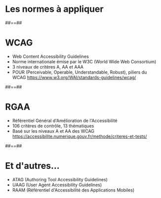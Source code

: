 <!-- .slide: class="transition" -->

# Les normes à appliquer

##==##

# WCAG
- Web Content Accessibility Guidelines
- Norme internationale émise par le W3C (World Wide Web Consortium)
- 3 niveaux de critères A, AA et AAA
- POUR (Perceivable, Operable, Understandable, Robust), piliers du WCAG
https://www.w3.org/WAI/standards-guidelines/wcag/

##==##

# RGAA
- Référentiel Général d'Amélioration de l'Accessibilité
- 106 critères de contrôle, 13 thématiques
- Basé sur les niveaux A et AA des WCAG
https://accessibilite.numerique.gouv.fr/methode/criteres-et-tests/

##==##

# Et d'autres...
- ATAG (Authoring Tool Accessibility Guidelines)
- UAAG (User Agent Accessibility Guidelines)
- RAAM (Référentiel d'Accessibilité des Applications Mobiles)

